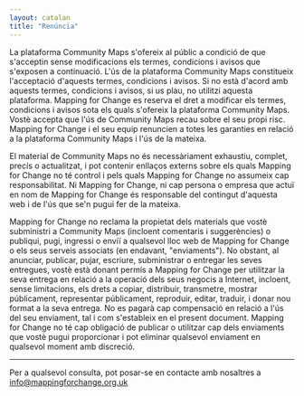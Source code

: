 ```yaml
---
layout: catalan
title: "Renúncia"
---
```


La plataforma Community Maps s'ofereix al públic a condició de que s'acceptin sense modificacions els termes, condicions i avisos que s'exposen a continuació.
L'ús de la plataforma Community Maps constitueix l'acceptació d'aquests termes, condicions i avisos. Si no està d'acord amb aquests termes, condicions i avisos, si us plau, no utilitzi aquesta plataforma. Mapping for Change es reserva el dret a modificar els termes, condicions i avisos sota els quals s'ofereix la plataforma Community Maps. Vostè accepta que l'ús de Community Maps recau sobre el seu propi risc. Mapping for Change i el seu equip renuncien a totes les garanties en relació a la plataforma Community Maps i l'ús de la mateixa.

El material de Community Maps no és necessàriament exhaustiu, complet, precís o actualitzat, i pot contenir enllaços externs sobre els quals Mapping for Change no té control i pels quals Mapping for Change no assumeix cap responsabilitat. Ni Mapping for Change, ni cap persona o empresa que actuï en nom de Mapping for Change és responsable del contingut d'aquesta web i de l'ús que se'n pugui fer de la mateixa.

Mapping for Change no reclama la propietat dels materials que vostè subministri a Community Maps (incloent comentaris i suggerències) o publiqui, pugi, ingressi o enviï a qualsevol lloc web de Mapping for Change o els seus serveis associats (en endavant, "enviaments"). No obstant, al anunciar, publicar, pujar, escriure, subministrar o entregar les seves entregues, vostè està donant permís a Mapping for Change per utilitzar la seva entrega en relació a la operació dels seus negocis a Internet, incloent, sense limitacions, els drets a copiar, distribuir, transmetre, mostrar públicament, representar públicament, reproduir, editar, traduir, i donar nou format a la seva entrega. No es pagarà cap compensació en relació a l'ús del seu enviament, tal i com s'estableix en el present document. Mapping for Change no té cap obligació de publicar o utilitzar cap dels enviaments que vostè pugui proporcionar i pot eliminar qualsevol enviament en qualsevol moment amb discreció.

---

Per a qualsevol consulta, pot posar-se en contacte amb nosaltres a [info@mappingforchange.org.uk](mailto:info@mappingorchange.org.uk.org.uk)
